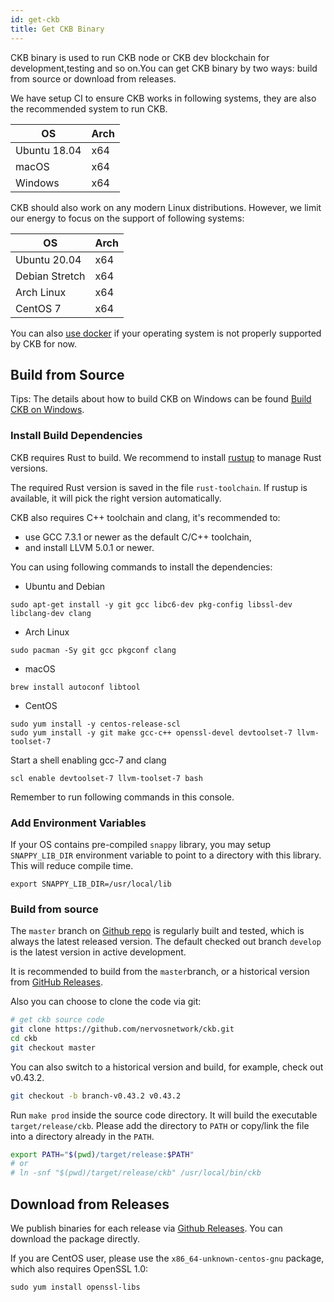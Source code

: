 ```yaml
---
id: get-ckb
title: Get CKB Binary
---
```


CKB binary is used to run CKB node or CKB dev blockchain for development,testing and so on.You can get CKB binary by two ways: build from source or download from releases. 

We have setup CI to ensure CKB works in following systems, they are also the recommended system to run CKB.

OS           | Arch
-------------|------
Ubuntu 18.04 | x64
macOS        | x64
Windows      | x64

CKB should also work on any modern Linux distributions. However, we limit our
energy to focus on the support of following systems:

OS             | Arch
---------------|------
Ubuntu 20.04   | x64
Debian Stretch | x64
Arch Linux     | x64
CentOS 7       | x64

You can also [use docker](run-ckb-with-docker.md) if your operating system is
not properly supported by CKB for now.

## Build from Source

Tips: The details about how to build CKB on Windows can be found [Build CKB on Windows](ckb-on-windows.md).

### Install Build Dependencies

CKB requires Rust to build. We recommend to install [rustup](https://www.rustup.rs/) to manage Rust versions.

The required Rust version is saved in the file `rust-toolchain`. If rustup is
available, it will pick the right version automatically.

CKB also requires C++ toolchain and clang, it's recommended to:

- use GCC 7.3.1 or newer as the default C/C++ toolchain,
- and install LLVM 5.0.1 or newer.

You can using following commands to install the dependencies:

* Ubuntu and Debian

```shell
sudo apt-get install -y git gcc libc6-dev pkg-config libssl-dev libclang-dev clang
```

* Arch Linux

```shell
sudo pacman -Sy git gcc pkgconf clang
```

* macOS

```shell
brew install autoconf libtool
```

* CentOS

```shell
sudo yum install -y centos-release-scl
sudo yum install -y git make gcc-c++ openssl-devel devtoolset-7 llvm-toolset-7
```

Start a shell enabling gcc-7 and clang

```shell
scl enable devtoolset-7 llvm-toolset-7 bash
```

Remember to run following commands in this console.

### Add Environment Variables

If your OS contains pre-compiled `snappy` library, you may setup
`SNAPPY_LIB_DIR` environment variable to point to a directory with this
library. This will reduce compile time.

```shell
export SNAPPY_LIB_DIR=/usr/local/lib
```

### Build from source

The `master` branch on [Github repo](https://github.com/nervosnetwork/ckb) is regularly built and tested, which is always the latest
released version. The default checked out branch `develop` is the latest
version in active development.

It is recommended to build from the `master`branch,
or a historical version from [GitHub Releases](https://github.com/nervosnetwork/ckb/releases).

Also you can choose to clone the code via git:

```bash
# get ckb source code
git clone https://github.com/nervosnetwork/ckb.git
cd ckb
git checkout master
```

You can also switch to a historical version and build, for example, check out
v0.43.2.

```bash
git checkout -b branch-v0.43.2 v0.43.2
```

Run `make prod` inside the source code directory. It will build the executable
`target/release/ckb`. Please add the directory to `PATH` or copy/link the file
into a directory already in the `PATH`.

```bash
export PATH="$(pwd)/target/release:$PATH"
# or
# ln -snf "$(pwd)/target/release/ckb" /usr/local/bin/ckb
```
## Download from Releases

We publish binaries for each release via [Github Releases](https://github.com/nervosnetwork/ckb/releases). You can download the package directly.

If you are CentOS user, please use the `x86_64-unknown-centos-gnu` package, which also
requires OpenSSL 1.0:

```shell
sudo yum install openssl-libs
```

